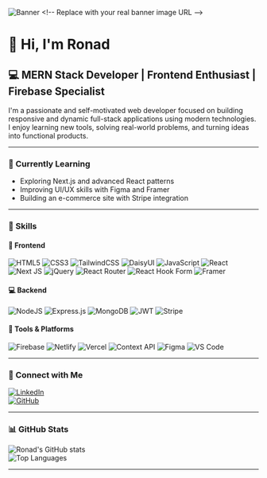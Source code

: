 ![Banner]([https://i.ibb.co.com/7tbr5rS0/White-and-Black-Simple-Marketing-Linked-In-Banner.png](https://ibb.co.com/20Qnbvfv)) <!-- Replace with your real banner image URL -->

# 👋 Hi, I'm Ronad
## 💻 MERN Stack Developer | Frontend Enthusiast | Firebase Specialist

I'm a passionate and self-motivated web developer focused on building responsive and dynamic full-stack applications using modern technologies. I enjoy learning new tools, solving real-world problems, and turning ideas into functional products.

---

### 🌱 Currently Learning
- Exploring Next.js and advanced React patterns
- Improving UI/UX skills with Figma and Framer
- Building an e-commerce site with Stripe integration

---

### 💼 Skills

#### 🚀 Frontend
![HTML5](https://img.shields.io/badge/HTML5-E34F26?logo=html5&logoColor=white)
![CSS3](https://img.shields.io/badge/CSS3-1572B6?logo=css3&logoColor=white)
![TailwindCSS](https://img.shields.io/badge/Tailwind_CSS-38B2AC?logo=tailwind-css&logoColor=white)
![DaisyUI](https://img.shields.io/badge/DaisyUI-5A67D8?logo=daisyui&logoColor=white)
![JavaScript](https://img.shields.io/badge/JavaScript-F7DF1E?logo=javascript&logoColor=black)
![React](https://img.shields.io/badge/React-61DAFB?logo=react&logoColor=black)
![Next JS](https://img.shields.io/badge/Next.js-000000?logo=next.js&logoColor=white)
![jQuery](https://img.shields.io/badge/jQuery-0769AD?logo=jquery&logoColor=white)
![React Router](https://img.shields.io/badge/React_Router-CA4245?logo=react-router&logoColor=white)
![React Hook Form](https://img.shields.io/badge/React_Hook_Form-EC5990?logo=react-hook-form&logoColor=white)
![Framer](https://img.shields.io/badge/Framer-0055FF?logo=framer&logoColor=white)

#### 💻 Backend
![NodeJS](https://img.shields.io/badge/Node.js-339933?logo=node.js&logoColor=white)
![Express.js](https://img.shields.io/badge/Express.js-000000?logo=express&logoColor=white)
![MongoDB](https://img.shields.io/badge/MongoDB-47A248?logo=mongodb&logoColor=white)
![JWT](https://img.shields.io/badge/JWT-000000?logo=jsonwebtokens&logoColor=white)
![Stripe](https://img.shields.io/badge/Stripe-635BFF?logo=stripe&logoColor=white)

#### 🔧 Tools & Platforms
![Firebase](https://img.shields.io/badge/Firebase-FFCA28?logo=firebase&logoColor=black)
![Netlify](https://img.shields.io/badge/Netlify-00C7B7?logo=netlify&logoColor=white)
![Vercel](https://img.shields.io/badge/Vercel-000000?logo=vercel&logoColor=white)
![Context API](https://img.shields.io/badge/Context_API-61DAFB?logo=react&logoColor=white)
![Figma](https://img.shields.io/badge/Figma-F24E1E?logo=figma&logoColor=white)
![VS Code](https://img.shields.io/badge/VS_Code-007ACC?logo=visual-studio-code&logoColor=white)

---

### 🔗 Connect with Me

[![LinkedIn](https://img.shields.io/badge/-LinkedIn-blue?logo=linkedin)](https://www.linkedin.com/in/rafiulronad/)  
[![GitHub](https://img.shields.io/badge/-GitHub-181717?logo=github)](https://github.com/ronadislam)

---

### 📊 GitHub Stats

![Ronad's GitHub stats](https://github-readme-stats.vercel.app/api?username=ronadislam&show_icons=true&theme=default)  
![Top Languages](https://github-readme-stats.vercel.app/api/top-langs/?username=ronadislam&layout=compact)

---

